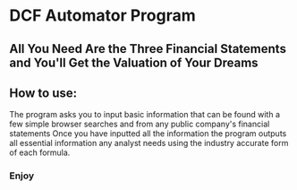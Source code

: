 # DCF Automator Program

## All You Need Are the Three Financial Statements and You'll Get the Valuation of Your Dreams

## How to use:
The program asks you to input basic information that can be found with a few simple browser searches and from any public company's financial statements
Once you have inputted all the information the program outputs all essential information any analyst needs using the industry accurate form of each formula.

### Enjoy
